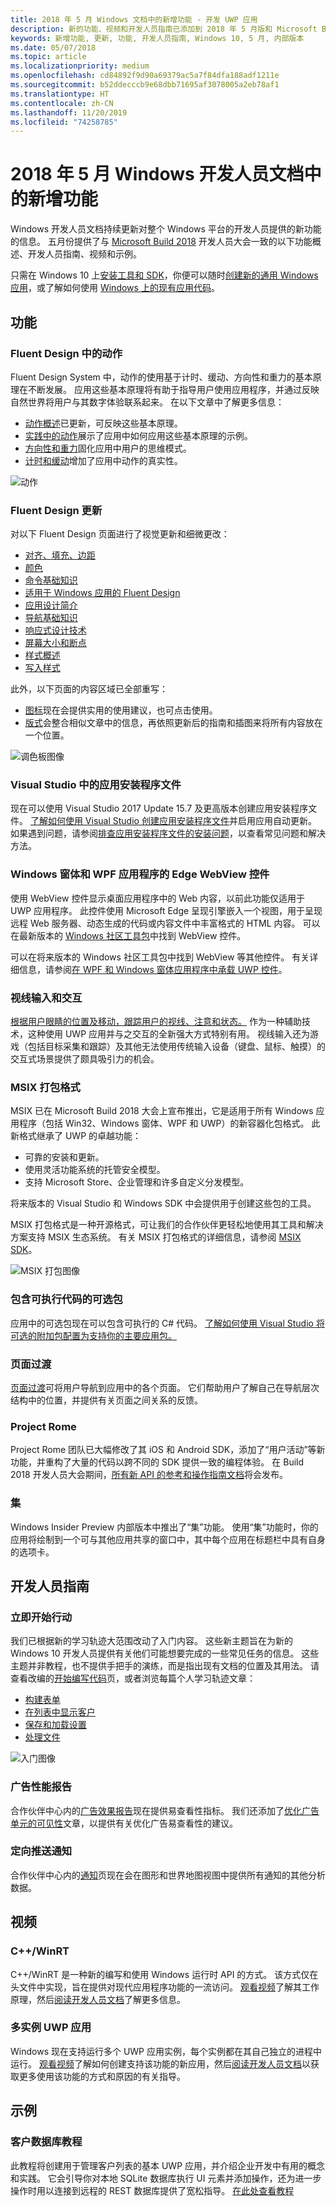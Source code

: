 ```yaml
---
title: 2018 年 5 月 Windows 文档中的新增功能 - 开发 UWP 应用
description: 新的功能、视频和开发人员指南已添加到 2018 年 5 月版和 Microsoft Build 大会的 Windows 10 开发人员文档。
keywords: 新增功能, 更新, 功能, 开发人员指南, Windows 10, 5 月, 内部版本
ms.date: 05/07/2018
ms.topic: article
ms.localizationpriority: medium
ms.openlocfilehash: cd84892f9d90a69379ac5a7f84dfa188adf1211e
ms.sourcegitcommit: b52ddecccb9e68dbb71695af3078005a2eb78af1
ms.translationtype: HT
ms.contentlocale: zh-CN
ms.lasthandoff: 11/20/2019
ms.locfileid: "74258785"
---
```

# <a name="whats-new-in-the-windows-developer-docs-in-may-2018"></a>2018 年 5 月 Windows 开发人员文档中的新增功能

Windows 开发人员文档持续更新对整个 Windows 平台的开发人员提供的新功能的信息。 五月份提供了与 [Microsoft Build 2018](https://www.microsoft.com/build/) 开发人员大会一致的以下功能概述、开发人员指南、视频和示例。

只需在 Windows 10 上[安装工具和 SDK](https://developer.microsoft.com/windows/downloads#_blank)，你便可以随时[创建新的通用 Windows 应用](../get-started/create-uwp-apps.md)，或了解如何使用 [Windows 上的现有应用代码](../porting/index.md)。

## <a name="features"></a>功能

### <a name="motion-in-fluent-design"></a>Fluent Design 中的动作

Fluent Design System 中，动作的使用基于计时、缓动、方向性和重力的基本原理在不断发展。 应用这些基本原理将有助于指导用户使用应用程序，并通过反映自然世界将用户与其数字体验联系起来。 在以下文章中了解更多信息：

* [动作概述](../design/motion/index.md)已更新，可反映这些基本原理。
* [实践中的动作](../design/motion/motion-in-practice.md)展示了应用中如何应用这些基本原理的示例。
* [方向性和重力](../design/motion/directionality-and-gravity.md)固化应用中用户的思维模式。
* [计时和缓动](../design/motion/timing-and-easing.md)增加了应用中动作的真实性。

![动作](../design/motion/images/contextual.gif)

### <a name="fluent-design-updates"></a>Fluent Design 更新

对以下 Fluent Design 页面进行了视觉更新和细微更改：

* [对齐、填充、边距](../design/layout/alignment-margin-padding.md)
* [颜色](../design/style/color.md)
* [命令基础知识](../design/basics/commanding-basics.md)
* [适用于 Windows 应用的 Fluent Design](../design/fluent-design-system/index.md)
* [应用设计简介](../design/basics/design-and-ui-intro.md)
* [导航基础知识](../design/basics/navigation-basics.md)
* [响应式设计技术](../design/layout/responsive-design.md)
* [屏幕大小和断点](../design/layout/screen-sizes-and-breakpoints-for-responsive-design.md)
* [样式概述](../design/style/index.md)
* [写入样式](../design/style/writing-style.md)

此外，以下页面的内容区域已全部重写：

* [图标](../design/style/icons.md)现在会提供实用的使用建议，也可点击使用。
* [版式](../design/style/typography.md)会整合相似文章中的信息，再依照更新后的指南和插图来将所有内容放在一个位置。

![调色板图像](../design/style/images/color/accent-color-palette.svg)

### <a name="app-installer-files-in-visual-studio"></a>Visual Studio 中的应用安装程序文件

现在可以使用 Visual Studio 2017 Update 15.7 及更高版本创建应用安装程序文件。 [了解如何使用 Visual Studio 创建应用安装程序文件](../packaging/create-appinstallerfile-vs.md)并启用应用自动更新。 如果遇到问题，请参阅[排查应用安装程序文件的安装问题](../packaging/troubleshoot-appinstaller-issues.md)，以查看常见问题和解决方法。

### <a name="edge-webview-control-for-windows-forms-and-wpf-applications"></a>Windows 窗体和 WPF 应用程序的 Edge WebView 控件

使用 WebView 控件显示桌面应用程序中的 Web 内容，以前此功能仅适用于 UWP 应用程序。 此控件使用 Microsoft Edge 呈现引擎嵌入一个视图，用于呈现远程 Web 服务器、动态生成的代码或内容文件中丰富格式的 HTML 内容。 可以在最新版本的 [Windows 社区工具包](https://docs.microsoft.com/windows/uwpcommunitytoolkit/)中找到 WebView 控件。

可以在将来版本的 Windows 社区工具包中找到 WebView 等其他控件。 有关详细信息，请参阅[在 WPF 和 Windows 窗体应用程序中承载 UWP 控件](https://docs.microsoft.com/windows/uwp/xaml-platform/xaml-host-controls)。

### <a name="gaze-input-and-interactions"></a>视线输入和交互

[根据用户眼睛的位置及移动，跟踪用户的视线、注意和状态。](../design/input/gaze-interactions.md) 作为一种辅助技术，这种使用 UWP 应用并与之交互的全新强大方式特别有用。 视线输入还为游戏（包括目标采集和跟踪）及其他无法使用传统输入设备（键盘、鼠标、触摸）的交互式场景提供了颇具吸引力的机会。

### <a name="msix-packaging-format"></a>MSIX 打包格式

MSIX 已在 Microsoft Build 2018 大会上宣布推出，它是适用于所有 Windows 应用程序（包括 Win32、Windows 窗体、WPF 和 UWP）的新容器化包格式。 此新格式继承了 UWP 的卓越功能：

* 可靠的安装和更新。 
* 使用灵活功能系统的托管安全模型。
* 支持 Microsoft Store、企业管理和许多自定义分发模型。

将来版本的 Visual Studio 和 Windows SDK 中会提供用于创建这些包的工具。

MSIX 打包格式是一种开源格式，可让我们的合作伙伴更轻松地使用其工具和解决方案支持 MSIX 生态系统。 有关 MSIX 打包格式的详细信息，请参阅 [MSIX SDK](https://github.com/Microsoft/msix-packaging)。 

![MSIX 打包图像](images/msix.png)

### <a name="optional-packages-with-executable-code"></a>包含可执行代码的可选包

应用中的可选包现在可以包含可执行的 C# 代码。 [了解如何使用 Visual Studio 将可选的附加包配置为支持你的主要应用包。](/windows/msix/package/optional-packages)

### <a name="page-transitions"></a>页面过渡

[页面过渡](../design/motion/page-transitions.md)可将用户导航到应用中的各个页面。 它们帮助用户了解自己在导航层次结构中的位置，并提供有关页面之间关系的反馈。

### <a name="project-rome"></a>Project Rome

Project Rome 团队已大幅修改了其 iOS 和 Android SDK，添加了“用户活动”等新功能，并重构了大量的代码以跨不同的 SDK 提供一致的编程体验。 在 Build 2018 开发人员大会期间，[所有新 API 的参考和操作指南文档](https://docs.microsoft.com/windows/project-rome/)将会发布。

### <a name="sets"></a>集

Windows Insider Preview 内部版本中推出了“集”功能。 使用“集”功能时，你的应用将绘制到一个可与其他应用共享的窗口中，其中每个应用在标题栏中具有自身的选项卡。 

## <a name="developer-guidance"></a>开发人员指南

### <a name="get-started"></a>立即开始行动

我们已根据新的学习轨迹大范围改动了入门内容。 这些新主题旨在为新的 Windows 10 开发人员提供有关他们可能想要完成的一些常见任务的信息。 这些主题并非教程，也不提供手把手的演练，而是指出现有文档的位置及其用法。 请查看改编的[开始编写代码](../get-started/create-uwp-apps.md)页，或者浏览每篇个人学习轨迹文章：

* [构建表单](../get-started/construct-form-learning-track.md)
* [在列表中显示客户](../get-started/display-customers-in-list-learning-track.md)
* [保存和加载设置](../get-started/settings-learning-track.md)
* [处理文件](../get-started/fileio-learning-track.md)

![入门图像](../get-started/images/build-your-app.png)

### <a name="advertising-performance-report"></a>广告性能报告

合作伙伴中心内的[广告效果报告](../publish/advertising-performance-report.md)现在提供易查看性指标。 我们还添加了[优化广告单元的可见性](../monetize/optimize-ad-unit-viewability.md)文章，以提供有关优化广告易查看性的建议。

### <a name="targeted-push-notifications"></a>定向推送通知

合作伙伴中心内的[通知](../publish/send-push-notifications-to-your-apps-customers.md)页现在会在图形和世界地图视图中提供所有通知的其他分析数据。

## <a name="videos"></a>视频

### <a name="cwinrt"></a>C++/WinRT

C++/WinRT 是一种新的编写和使用 Windows 运行时 API 的方式。 该方式仅在头文件中实现，旨在提供对现代应用程序功能的一流访问。 [观看视频](https://www.youtube.com/watch?v=TLSul1XxppA&feature=youtu.be)了解其工作原理，然后[阅读开发人员文档](../cpp-and-winrt-apis/index.md)了解更多信息。

### <a name="multi-instance-uwp-apps"></a>多实例 UWP 应用

Windows 现在支持运行多个 UWP 应用实例，每个实例都在其自己独立的进程中运行。 [观看视频](https://www.youtube.com/watch?v=clnnf4cigd0&feature=youtu.be)了解如何创建支持该功能的新应用，然后[阅读开发人员文档](../launch-resume/multi-instance-uwp.md)以获取更多使用该功能的方式和原因的有关指导。

## <a name="samples"></a>示例

### <a name="customer-database-tutorial"></a>客户数据库教程

此教程将创建用于管理客户列表的基本 UWP 应用，并介绍企业开发中有用的概念和实践。 它会引导你对本地 SQLite 数据库执行 UI 元素并添加操作，还为进一步操作时用以连接到远程的 REST 数据库提供了宽松指导。 [在此处查看教程](../enterprise/customer-database-tutorial.md)